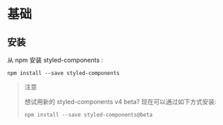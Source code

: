 # 基础
## 安装
从 npm 安装 styled-components :
```
npm install --save styled-components
```
>注意
>
>想试用新的 styled-components v4 beta? 现在可以通过如下方式安装:
>```
>npm install --save styled-components@beta
>```
